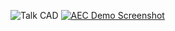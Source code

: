 ![Talk CAD](https://github.com/user-attachments/assets/9e285bd2-c8c6-4e06-af5c-db60c570b799)
[![AEC Demo Screenshot](https://github.com/user-attachments/assets/9e285bd2-c8c6-4e06-af5c-db60c570b799)](https://huggingface.co/spaces/Nihalmannat/AEC_Demo)

